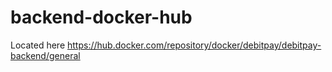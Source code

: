 # backend-docker-hub


Located here
https://hub.docker.com/repository/docker/debitpay/debitpay-backend/general